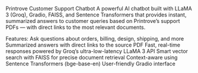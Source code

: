 Printrove Customer Support Chatbot
A powerful AI chatbot built with LLaMA 3 (Groq), Gradio, FAISS, and Sentence Transformers that provides instant, summarized answers to customer queries based on Printrove’s support PDFs — with direct links to the most relevant documents.

Features: 
 Ask questions about orders, billing, design, shipping, and more
 Summarized answers with direct links to the source PDF
 Fast, real-time responses powered by Groq’s ultra-low-latency LLaMA 3 API
 Smart vector search with FAISS for precise document retrieval
 Context-aware using Sentence Transformers (bge-base-en)
 User-friendly Gradio interface

